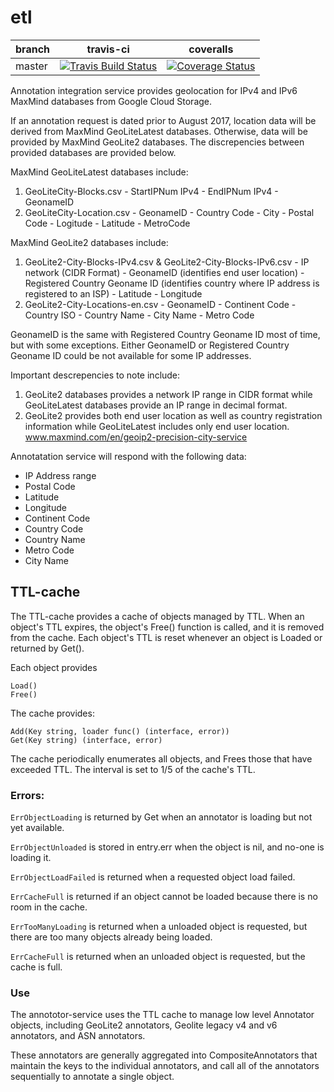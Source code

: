 # etl
| branch | travis-ci | coveralls |
|--------|-----------|-----------|
| master | [![Travis Build Status](https://travis-ci.org/m-lab/annotation-service.svg?branch=master)](https://travis-ci.org/m-lab/annotation-service) | [![Coverage Status](https://coveralls.io/repos/m-lab/annotation-service/badge.svg?branch=master)](https://coveralls.io/github/m-lab/annotation-service?branch=master) |

Annotation integration service provides geolocation for IPv4 and IPv6 MaxMind databases from Google Cloud Storage.

If an annotation request is dated prior to August 2017, location data will be derived from
MaxMind GeoLiteLatest databases. Otherwise, data will be provided by
MaxMind GeoLite2 databases. The discrepencies between provided databases are
provided below.

MaxMind GeoLiteLatest databases include:
  1. GeoLiteCity-Blocks.csv
    - StartIPNum IPv4
    - EndIPNum  IPv4
    - GeonameID
  2. GeoLiteCity-Location.csv
    - GeonameID
    - Country Code
    - City
    - Postal Code
    - Logitude
    - Latitude
    - MetroCode

MaxMind GeoLite2 databases include:
  1. GeoLite2-City-Blocks-IPv4.csv & GeoLite2-City-Blocks-IPv6.csv
    - IP network (CIDR Format)
    - GeonameID (identifies end user location)
    - Registered Country Geoname ID (identifies country where IP address is
      registered to an ISP)
    - Latitude
    - Longitude
  2. GeoLite2-City-Locations-en.csv
    - GeonameID
    - Continent Code
    - Country ISO
    - Country Name
    - City Name
    - Metro Code

GeonameID is the same with Registered Country Geoname ID most of time, but with some exceptions.
Either GeonameID or Registered Country Geoname ID could be not available for some IP addresses.

Important descrepencies to note include:
1. GeoLite2 databases provides a network IP range in CIDR format while
   GeoLiteLatest databases provide an IP range in decimal format.
2. GeoLite2 provides both end user location as well as country registration
   information while GeoLiteLatest includes only end user location.
   www.maxmind.com/en/geoip2-precision-city-service

Annotatation service will respond with the following data:
- IP Address range
- Postal Code
- Latitude
- Longitude
- Continent Code
- Country Code
- Country Name
- Metro Code
- City Name

## TTL-cache
The TTL-cache provides a cache of objects managed by TTL.
When an object's TTL expires, the object's Free() function is called, and it is removed from the cache.
Each object's TTL is reset whenever an object is Loaded or returned by Get().

Each object provides
  ```
  Load()
  Free()
  ```

The cache provides:
  ```
  Add(Key string, loader func() (interface, error))
  Get(Key string) (interface, error)
  ```
The cache periodically enumerates all objects, and Frees those that have exceeded TTL.
The interval is set to 1/5 of the cache's TTL.

### Errors:

`ErrObjectLoading` is returned by Get when an annotator is loading but not yet available.

`ErrObjectUnloaded` is stored in entry.err when the object is nil, and no-one is loading it.

`ErrObjectLoadFailed` is returned when a requested object load failed.

`ErrCacheFull` is returned if an object cannot be loaded because there is no room in the cache.

`ErrTooManyLoading` is returned when a unloaded object is requested, but there are too many objects
already being loaded.

`ErrCacheFull` is returned when an unloaded object is requested, but the cache is full.

### Use
The annototor-service uses the TTL cache to manage low level Annotator objects, including GeoLite2 annotators, Geolite legacy v4 and v6 annotators, and ASN annotators.

These annotators are generally aggregated into CompositeAnnotators that maintain the keys to the individual annotators, and call all of the annotators sequentially to annotate a single object.

